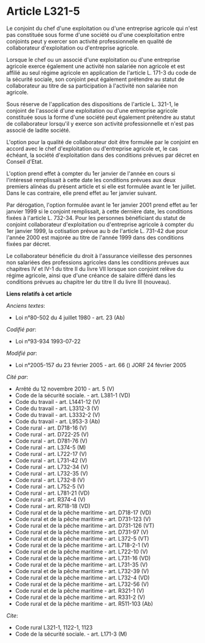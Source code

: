 # Article L321-5

Le conjoint du chef d'une exploitation ou d'une entreprise agricole qui n'est pas constituée sous forme d'une société ou
d'une coexploitation entre conjoints peut y exercer son activité professionnelle en qualité de collaborateur d'exploitation
ou d'entreprise agricole.

Lorsque le chef ou un associé d'une exploitation ou d'une entreprise agricole exerce également une activité non salariée non
agricole et est affilié au seul régime agricole en application de l'article L. 171-3 du code de la sécurité sociale, son
conjoint peut également prétendre au statut de collaborateur au titre de sa participation à l'activité non salariée non
agricole.

Sous réserve de l'application des dispositions de l'article L. 321-1, le conjoint de l'associé d'une exploitation ou d'une
entreprise agricole constituée sous la forme d'une société peut également prétendre au statut de collaborateur lorsqu'il y
exerce son activité professionnelle et n'est pas associé de ladite société.

L'option pour la qualité de collaborateur doit être formulée par le conjoint en accord avec le chef d'exploitation ou
d'entreprise agricole et, le cas échéant, la société d'exploitation dans des conditions prévues par décret en Conseil d'Etat.

L'option prend effet à compter du 1er janvier de l'année en cours si l'intéressé remplissait à cette date les conditions
prévues aux deux premiers alinéas du présent article et si elle est formulée avant le 1er juillet. Dans le cas contraire,
elle prend effet au 1er janvier suivant.

Par dérogation, l'option formulée avant le 1er janvier 2001 prend effet au 1er janvier 1999 si le conjoint remplissait, à
cette dernière date, les conditions fixées à l'article L. 732-34. Pour les personnes bénéficiant du statut de conjoint
collaborateur d'exploitation ou d'entreprise agricole à compter du 1er janvier 1999, la cotisation prévue au b de l'article
L. 731-42 due pour l'année 2000 est majorée au titre de l'année 1999 dans des conditions fixées par décret.

Le collaborateur bénéficie du droit à l'assurance vieillesse des personnes non salariées des professions agricoles dans les
conditions prévues aux chapitres IV et IV-1 du titre II du livre VII lorsque son conjoint relève du régime agricole, ainsi
que d'une créance de salaire différé dans les conditions prévues au chapitre Ier du titre II du livre III (nouveau).

**Liens relatifs à cet article**

_Anciens textes_:

  - Loi n°80-502 du 4 juillet 1980 - art. 23 (Ab)

_Codifié par_:

  - Loi n°93-934 1993-07-22

_Modifié par_:

  - Loi n°2005-157 du 23 février 2005 - art. 66 () JORF 24 février 2005

_Cité par_:

  - Arrêté du 12 novembre 2010 - art. 5 (V)
  - Code de la sécurité sociale. - art. L381-1 (VD)
  - Code du travail - art. L1441-12 (V)
  - Code du travail - art. L3312-3 (V)
  - Code du travail - art. L3332-2 (V)
  - Code du travail - art. L953-3 (Ab)
  - Code rural - art. D718-16 (V)
  - Code rural - art. D722-25 (V)
  - Code rural - art. D781-76 (V)
  - Code rural - art. L374-5 (M)
  - Code rural - art. L722-17 (V)
  - Code rural - art. L731-42 (V)
  - Code rural - art. L732-34 (V)
  - Code rural - art. L732-35 (V)
  - Code rural - art. L732-8 (V)
  - Code rural - art. L752-5 (V)
  - Code rural - art. L781-21 (VD)
  - Code rural - art. R374-4 (V)
  - Code rural - art. R718-18 (VD)
  - Code rural et de la pêche maritime - art. D718-17 (VD)
  - Code rural et de la pêche maritime - art. D731-123 (V)
  - Code rural et de la pêche maritime - art. D731-126 (VT)
  - Code rural et de la pêche maritime - art. D731-97 (V)
  - Code rural et de la pêche maritime - art. L372-5 (VT)
  - Code rural et de la pêche maritime - art. L718-2-1 (V)
  - Code rural et de la pêche maritime - art. L722-10 (V)
  - Code rural et de la pêche maritime - art. L731-16 (VD)
  - Code rural et de la pêche maritime - art. L731-35 (V)
  - Code rural et de la pêche maritime - art. L732-39 (V)
  - Code rural et de la pêche maritime - art. L732-4 (VD)
  - Code rural et de la pêche maritime - art. L732-56 (V)
  - Code rural et de la pêche maritime - art. R321-1 (V)
  - Code rural et de la pêche maritime - art. R331-2 (V)
  - Code rural et de la pêche maritime - art. R511-103 (Ab)

_Cite_:

  - Code rural L321-1, 1122-1, 1123
  - Code de la sécurité sociale. - art. L171-3 (M)
